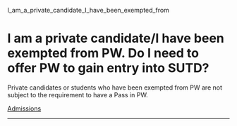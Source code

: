I_am_a_private_candidate_I_have_been_exempted_from



I am a private candidate/I have been exempted from PW. Do I need to offer PW to gain entry into SUTD?
=====================================================================================================

Private candidates or students who have been exempted from PW are not subject to the requirement to have a Pass in PW.

[Admissions](https://www.sutd.edu.sg/tag/admissions/)

---

